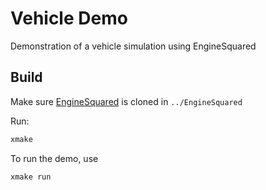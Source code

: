 # Vehicle Demo

Demonstration of a vehicle simulation using EngineSquared

## Build

Make sure [EngineSquared](https://github.com/EngineSquared/EngineSquared/) is cloned in `../EngineSquared`

Run:
```bash
xmake
```

To run the demo, use
```bash
xmake run
```
